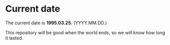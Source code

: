 # Current date

The current date is **1995.03.25.** (YYYY.MM.DD.)

This repository will be good when the world ends, so we will know how long it lasted.